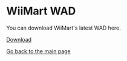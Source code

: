 # WiiMart WAD

You can download WiiMart's latest WAD here.

[Download](https://ocarinaoftime.github.io/WiiMart/wad/WiiMart.wad)

[Go back to the main page](https://ocarinaoftime.github.io/WiiMart)
